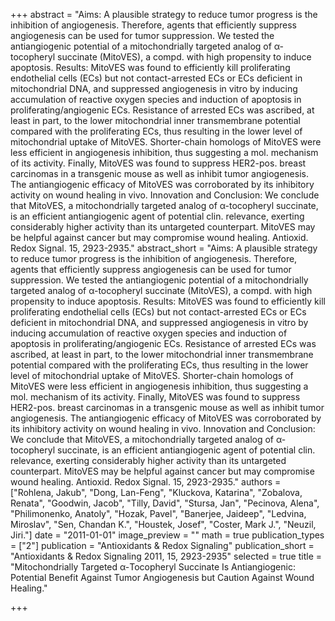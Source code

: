 +++
abstract = "Aims: A plausible strategy to reduce tumor progress is the inhibition of angiogenesis.  Therefore, agents that efficiently suppress angiogenesis can be used for tumor suppression.  We tested the antiangiogenic potential of a mitochondrially targeted analog of α-tocopheryl succinate (MitoVES), a compd. with high propensity to induce apoptosis.  Results: MitoVES was found to efficiently kill proliferating endothelial cells (ECs) but not contact-arrested ECs or ECs deficient in mitochondrial DNA, and suppressed angiogenesis in vitro by inducing accumulation of reactive oxygen species and induction of apoptosis in proliferating/angiogenic ECs.  Resistance of arrested ECs was ascribed, at least in part, to the lower mitochondrial inner transmembrane potential compared with the proliferating ECs, thus resulting in the lower level of mitochondrial uptake of MitoVES.  Shorter-chain homologs of MitoVES were less efficient in angiogenesis inhibition, thus suggesting a mol. mechanism of its activity.  Finally, MitoVES was found to suppress HER2-pos. breast carcinomas in a transgenic mouse as well as inhibit tumor angiogenesis.  The antiangiogenic efficacy of MitoVES was corroborated by its inhibitory activity on wound healing in vivo.  Innovation and Conclusion: We conclude that MitoVES, a mitochondrially targeted analog of α-tocopheryl succinate, is an efficient antiangiogenic agent of potential clin. relevance, exerting considerably higher activity than its untargeted counterpart.  MitoVES may be helpful against cancer but may compromise wound healing.  Antioxid. Redox Signal. 15, 2923-2935."
abstract_short = "Aims: A plausible strategy to reduce tumor progress is the inhibition of angiogenesis.  Therefore, agents that efficiently suppress angiogenesis can be used for tumor suppression.  We tested the antiangiogenic potential of a mitochondrially targeted analog of α-tocopheryl succinate (MitoVES), a compd. with high propensity to induce apoptosis.  Results: MitoVES was found to efficiently kill proliferating endothelial cells (ECs) but not contact-arrested ECs or ECs deficient in mitochondrial DNA, and suppressed angiogenesis in vitro by inducing accumulation of reactive oxygen species and induction of apoptosis in proliferating/angiogenic ECs.  Resistance of arrested ECs was ascribed, at least in part, to the lower mitochondrial inner transmembrane potential compared with the proliferating ECs, thus resulting in the lower level of mitochondrial uptake of MitoVES.  Shorter-chain homologs of MitoVES were less efficient in angiogenesis inhibition, thus suggesting a mol. mechanism of its activity.  Finally, MitoVES was found to suppress HER2-pos. breast carcinomas in a transgenic mouse as well as inhibit tumor angiogenesis.  The antiangiogenic efficacy of MitoVES was corroborated by its inhibitory activity on wound healing in vivo.  Innovation and Conclusion: We conclude that MitoVES, a mitochondrially targeted analog of α-tocopheryl succinate, is an efficient antiangiogenic agent of potential clin. relevance, exerting considerably higher activity than its untargeted counterpart.  MitoVES may be helpful against cancer but may compromise wound healing.  Antioxid. Redox Signal. 15, 2923-2935."
authors = ["Rohlena, Jakub", "Dong, Lan-Feng", "Kluckova, Katarina", "Zobalova, Renata", "Goodwin, Jacob", "Tilly, David", "Stursa, Jan", "Pecinova, Alena", "Philimonenko, Anatoly", "Hozak, Pavel", "Banerjee, Jaideep", "Ledvina, Miroslav", "Sen, Chandan K.", "Houstek, Josef", "Coster, Mark J.", "Neuzil, Jiri."]
date = "2011-01-01"
image_preview = ""
math = true
publication_types = ["2"]
publication = "Antioxidants & Redox Signaling"
publication_short = "Antioxidants & Redox Signaling 2011, 15, 2923-2935"
selected = true
title = "Mitochondrially Targeted α-Tocopheryl Succinate Is Antiangiogenic: Potential Benefit Against Tumor Angiogenesis but Caution Against Wound Healing."


+++